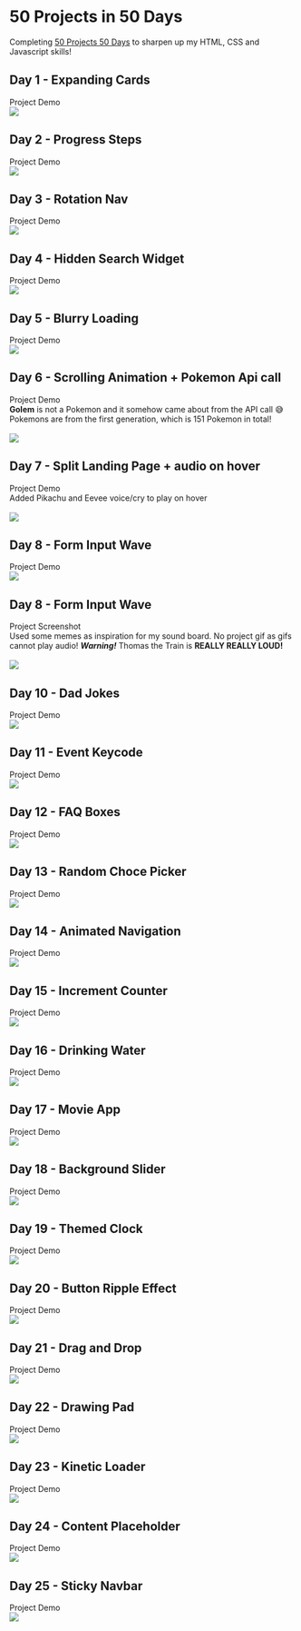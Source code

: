 # 50 Projects in 50 Days

Completing [50 Projects 50 Days](https://www.udemy.com/course/50-projects-50-days/) to sharpen up my HTML, CSS and Javascript skills! <br>

## Day 1 - Expanding Cards
Project Demo <br>
![](./demo-gifs/Day1-gif.gif)

## Day 2 - Progress Steps
Project Demo <br>
![](./demo-gifs/Day2-gif.gif)

## Day 3 - Rotation Nav
Project Demo <br>
![](./demo-gifs/Day3-gif.gif)

## Day 4 - Hidden Search Widget
Project Demo <br>
![](./demo-gifs/Day4-gif.gif)

## Day 5 - Blurry Loading
Project Demo <br>
![](./demo-gifs/Day5-gif.gif)

## Day 6 - Scrolling Animation + Pokemon Api call
Project Demo <br>
**Golem** is not a Pokemon and it somehow came about from the API call 😅 <br>
Pokemons are from the first generation, which is 151 Pokemon in total! <br> <br>
![](./demo-gifs/Day6-gif.gif)

## Day 7 - Split Landing Page + audio on hover
Project Demo <br>
Added Pikachu and Eevee voice/cry to play on hover <br> <br>
![](./demo-gifs/Day7-gif.gif)

## Day 8 - Form Input Wave
Project Demo <br>
![](./demo-gifs/Day8-gif.gif)

## Day 8 - Form Input Wave
Project Screenshot <br>
Used some memes as inspiration for my sound board. No project gif as gifs cannot play audio! **_Warning!_** Thomas the Train is **REALLY REALLY LOUD!** <br> <br>
![](./demo-gifs/Day9-SS.png)

## Day 10 - Dad Jokes
Project Demo <br>
![](./demo-gifs/Day10-gif.gif)

## Day 11 - Event Keycode
Project Demo <br>
![](./demo-gifs/Day11-gif.gif)

## Day 12 - FAQ Boxes
Project Demo <br>
![](./demo-gifs/Day12-gif.gif)

## Day 13 - Random Choce Picker
Project Demo <br>
![](./demo-gifs/Day13-gif.gif)

## Day 14 - Animated Navigation
Project Demo <br>
![](./demo-gifs/Day14-gif.gif)

## Day 15 - Increment Counter
Project Demo <br>
![](./demo-gifs/Day15-gif.gif)

## Day 16 - Drinking Water
Project Demo <br>
![](./demo-gifs/Day16-gif.gif)

## Day 17 - Movie App
Project Demo <br>
![](./demo-gifs/Day17-gif.gif)

## Day 18 - Background Slider
Project Demo <br>
![](./demo-gifs/Day18-gif.gif)

## Day 19 - Themed Clock
Project Demo <br>
![](./demo-gifs/Day19-gif.gif)

## Day 20 - Button Ripple Effect
Project Demo <br>
![](./demo-gifs/Day20-gif.gif)

## Day 21 - Drag and Drop
Project Demo <br>
![](./demo-gifs/Day21-gif.gif)

## Day 22 - Drawing Pad
Project Demo <br>
![](./demo-gifs/Day22-gif.gif)

## Day 23 - Kinetic Loader
Project Demo <br>
![](./demo-gifs/Day23-gif.gif)

## Day 24 - Content Placeholder
Project Demo <br>
![](./demo-gifs/Day24-gif.gif)

## Day 25 - Sticky Navbar
Project Demo <br>
![](./demo-gifs/Day25-gif.gif)